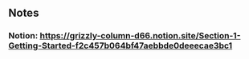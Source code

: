 ## Notes
### Notion: https://grizzly-column-d66.notion.site/Section-1-Getting-Started-f2c457b064bf47aebbde0deeecae3bc1